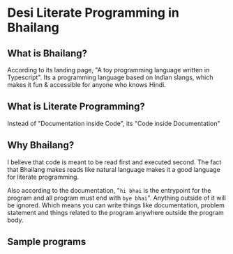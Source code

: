 # Desi Literate Programming in Bhailang

## What is Bhailang?
According to its landing page, "A toy programming language written in Typescript".
Its a programming language based on Indian slangs, which makes it fun & accessible for anyone who knows Hindi.

## What is Literate Programming?
Instead of "Documentation inside Code", its "Code inside Documentation"

## Why Bhailang?
I believe that code is meant to be read first and executed second. The fact that Bhailang makes reads like natural language makes it a good language for literate programming. 

Also according to the documentation, "`hi bhai` is the entrypoint for the program and all program must end with `bye bhai`". Anything outside of it will be ignored. Which means you can write things like documentation, problem statement and things related to the program anywhere outside the program body. 

## Sample programs 
